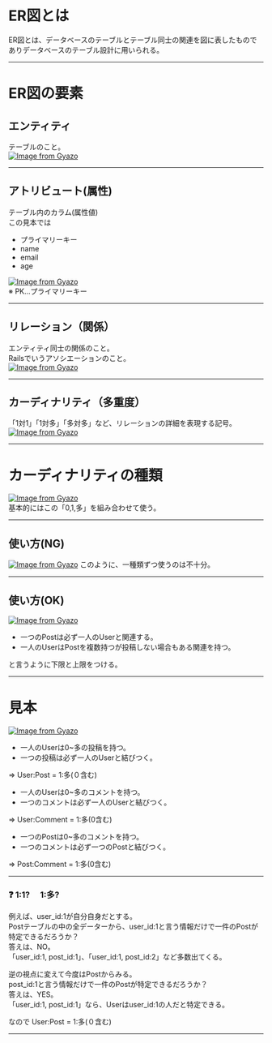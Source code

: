 # ER図とは
ER図とは、データベースのテーブルとテーブル同士の関連を図に表したものでありデータベースのテーブル設計に用いられる。
***

# ER図の要素
## エンティティ
テーブルのこと。    
[![Image from Gyazo](https://i.gyazo.com/887224aca0576bae937b54dbf73ddd9f.png)](https://gyazo.com/887224aca0576bae937b54dbf73ddd9f)
***

## アトリビュート(属性)
テーブル内のカラム(属性値)   
この見本では    
- プライマリーキー    
- name      
- email    
- age
     
[![Image from Gyazo](https://i.gyazo.com/e35da063305b4d8177aab397724ccedd.png)](https://gyazo.com/e35da063305b4d8177aab397724ccedd)    
※ PK...プライマリーキー
***

## リレーション（関係）
エンティティ同士の関係のこと。    
Railsでいうアソシエーションのこと。    
[![Image from Gyazo](https://i.gyazo.com/f9d0ff916e10c0f3436cc654a6de10a1.png)](https://gyazo.com/f9d0ff916e10c0f3436cc654a6de10a1)
***

## カーディナリティ（多重度）
「1対1」「1対多」「多対多」など、リレーションの詳細を表現する記号。
[![Image from Gyazo](https://i.gyazo.com/c309c8ecd74b3f6a7b50cd5966c708b2.png)](https://gyazo.com/c309c8ecd74b3f6a7b50cd5966c708b2)
***

# カーディナリティの種類
[![Image from Gyazo](https://i.gyazo.com/5f2122c07573ee363b59c84a14df5f5b.png)](https://gyazo.com/5f2122c07573ee363b59c84a14df5f5b)    
基本的にはこの「0,1,多」を組み合わせて使う。
***

## 使い方(NG)
[![Image from Gyazo](https://i.gyazo.com/8c542d24b84212a4b7451bbef65684e5.png)](https://gyazo.com/8c542d24b84212a4b7451bbef65684e5)
このように、一種類ずつ使うのは不十分。
***

## 使い方(OK)
[![Image from Gyazo](https://i.gyazo.com/8658988f573ef313c82b3306a0cd2e28.png)](https://gyazo.com/8658988f573ef313c82b3306a0cd2e28)
- 一つのPostは必ず一人のUserと関連する。          
- 一人のUserはPostを複数持つが投稿しない場合もある関連を持つ。     
          
と言うように下限と上限をつける。
***

# 見本
[![Image from Gyazo](https://i.gyazo.com/ab1e0c00cd0786a12c91b67c183f51c4.png)](https://gyazo.com/ab1e0c00cd0786a12c91b67c183f51c4)
- 一人のUserは0~多の投稿を持つ。          
- 一つの投稿は必ず一人のUserと結びつく。     
                
=> User:Post = 1:多(０含む)     
     
- 一人のUserは0~多のコメントを持つ。     
- 一つのコメントは必ず一人のUserと結びつく。     
     
=> User:Comment = 1:多(0含む)     
     
- 一つのPostは0~多のコメントを持つ。          
- 一つのコメントは必ず一つのPostと結びつく。          
          
=> Post:Comment = 1:多(0含む)   
***

### ❓ 1:1? 　1:多?
例えば、user_id:1が自分自身だとする。               
Postテーブルの中の全データーから、user_id:1と言う情報だけで一件のPostが特定できるだろうか？          
答えは、NO。          
「user_id:1, post_id:1」、「user_id:1, post_id:2」など多数出てくる。                    
          
逆の視点に変えて今度はPostからみる。     
post_id:1と言う情報だけで一件のPostが特定できるだろうか？        
答えは、YES。     
「user_id:1, post_id:1」なら、Userはuser_id:1の人だと特定できる。     

なので User:Post = 1:多(０含む)
***


